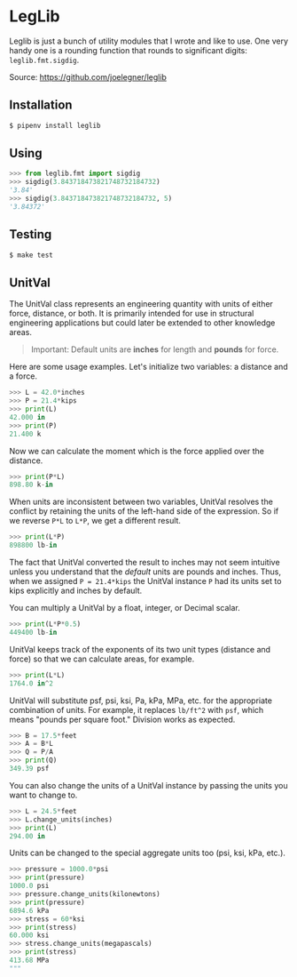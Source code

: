# LegLib

Leglib is just a bunch of utility modules that I wrote and like to use. One very handy one is a rounding function that rounds to significant digits: `leglib.fmt.sigdig`.

Source: <https://github.com/joelegner/leglib>

## Installation

```zsh
$ pipenv install leglib
```

## Using

```python
>>> from leglib.fmt import sigdig
>>> sigdig(3.843718473821748732184732)
'3.84'
>>> sigdig(3.843718473821748732184732, 5)
'3.84372'
```

## Testing

```bash
$ make test
```

## UnitVal

The UnitVal class represents an engineering quantity with units of either force, distance, or both. It is primarily intended for use in structural engineering applications but could later be extended to other knowledge areas.

> Important: Default units are **inches** for length and **pounds** for force.

Here are some usage examples. Let's initialize two variables: a distance and a force.

```python
>>> L = 42.0*inches
>>> P = 21.4*kips
>>> print(L)
42.000 in
>>> print(P)
21.400 k
```

Now we can calculate the moment which is the force applied over the distance.

``` python
>>> print(P*L)
898.80 k-in
```

When units are inconsistent between two variables, UnitVal resolves the conflict by retaining the units of the left-hand side of the expression. So if we reverse `P*L` to `L*P`, we get a different result.

```python
>>> print(L*P)
898800 lb-in
```

The fact that UnitVal converted the result to inches may not seem intuitive unless you understand that the _default_ units are pounds and inches. Thus, when we assigned `P = 21.4*kips` the UnitVal instance `P` had its units set to kips explicitly and inches by default.

You can multiply a UnitVal by a float, integer, or Decimal scalar.

```python
>>> print(L*P*0.5)
449400 lb-in
```

UnitVal keeps track of the exponents of its two unit types (distance and force) so that we can calculate areas, for example.

```python
>>> print(L*L)
1764.0 in^2
```

UnitVal will substitute psf, psi, ksi, Pa, kPa, MPa, etc. for the appropriate combination of units. For example, it replaces `lb/ft^2` with `psf`, which means "pounds per square foot." Division works as expected.

```python
>>> B = 17.5*feet
>>> A = B*L
>>> Q = P/A
>>> print(Q)
349.39 psf
```

You can also change the units of a UnitVal instance by passing the units you want to change to.

```python
>>> L = 24.5*feet
>>> L.change_units(inches)
>>> print(L)
294.00 in
```

Units can be changed to the special aggregate units too (psi, ksi, kPa, etc.).

```python
>>> pressure = 1000.0*psi
>>> print(pressure)
1000.0 psi
>>> pressure.change_units(kilonewtons)
>>> print(pressure)
6894.6 kPa
>>> stress = 60*ksi
>>> print(stress)
60.000 ksi
>>> stress.change_units(megapascals)
>>> print(stress)
413.68 MPa
"""
